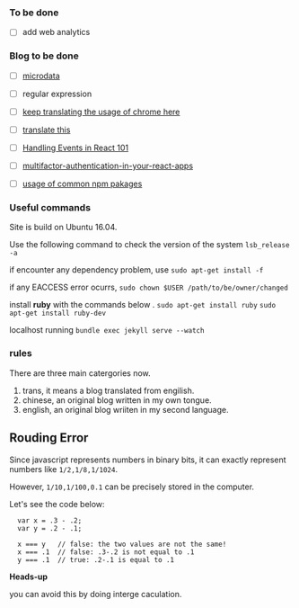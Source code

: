 ### To be done
- [ ] add web analytics

### Blog to be done
- [ ] [microdata](http://diveinto.html5doctor.com/extensibility.html)
- [ ] regular expression
- [ ] [keep translating the usage of chrome here](https://developers.google.com/web/updates/2017/04/devtools-release-notes)
- [ ] [translate this](http://2ality.com/2016/10/rest-spread-properties.html#spread-defines-properties-objectassign-sets-them)
- [ ] [Handling Events in React 101](https://appendto.com/2017/01/react-events-101/)
- [ ] [multifactor-authentication-in-your-react-apps](https://scotch.io/tutorials/multifactor-authentication-in-your-react-apps?utm_source=reactnl&utm_medium=medium)
- [ ] [usage of common npm pakages](https://github.com/briefy/notes/issues/9)



### Useful commands
Site is build on Ubuntu 16.04.

Use the following command to check the version of the system
`lsb_release -a`

if encounter any dependency problem, use
`sudo apt-get install -f `

if any EACCESS error ocurrs,
`sudo chown $USER /path/to/be/owner/changed`

install **ruby** with the commands below  .
`sudo apt-get install ruby`
`sudo apt-get install ruby-dev `

localhost running
`bundle exec jekyll serve --watch`


### rules
There are three main catergories now.
1. trans,  it means a blog translated from engilish.
2. chinese, an original blog written in my own tongue.
3. english, an original blog wriiten in my second language.


## Rouding Error

Since javascript represents numbers in binary bits,
it can exactly represent numbers like `1/2,1/8,1/1024`.

However, `1/10,1/100,0.1` can be precisely stored in the computer.

Let's see the code below:
```
  var x = .3 - .2;
  var y = .2 - .1;

  x === y   // false: the two values are not the same!
  x === .1  // false: .3-.2 is not equal to .1
  y === .1  // true: .2-.1 is equal to .1
```

**Heads-up**

you can avoid this by doing interge caculation.


